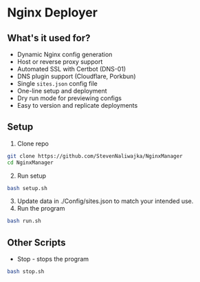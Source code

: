 # Nginx Deployer


## What's it used for?

- Dynamic Nginx config generation
- Host or reverse proxy support
- Automated SSL with Certbot (DNS-01)
- DNS plugin support (Cloudflare, Porkbun)
- Single `sites.json` config file
- One-line setup and deployment
- Dry run mode for previewing configs
- Easy to version and replicate deployments


## Setup
1) Clone repo
```bash
git clone https://github.com/StevenNaliwajka/NginxManager
cd NginxManager
```
2) Run setup
```bash
bash setup.sh
```
3) Update data in ./Config/sites.json to match your intended use.
4) Run the program
```bash
bash run.sh
```


## Other Scripts

- Stop - stops the program
```bash
bash stop.sh
```

